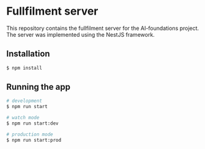 # Fullfilment server
This repository contains the fullfilment server for the AI-foundations project. The server was implemented using the NestJS framework.

## Installation

```bash
$ npm install
```

## Running the app

```bash
# development
$ npm run start

# watch mode
$ npm run start:dev

# production mode
$ npm run start:prod
```
